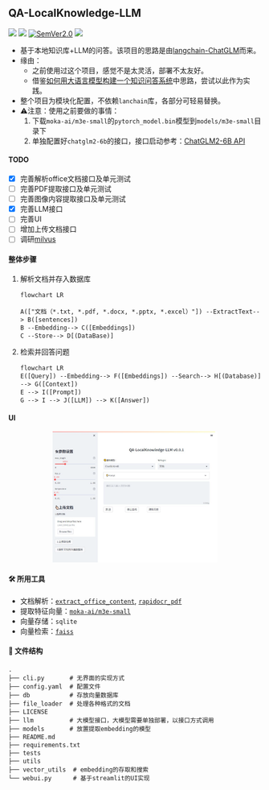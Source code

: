 ## QA-LocalKnowledge-LLM
<p>
    <a href=""><img src="https://img.shields.io/badge/Python->=3.6,<3.12-aff.svg"></a>
    <a href=""><img src="https://img.shields.io/badge/OS-Linux%2C%20Win%2C%20Mac-pink.svg"></a>
    <a href="https://semver.org/"><img alt="SemVer2.0" src="https://img.shields.io/badge/SemVer-2.0-brightgreen"></a>
    <a href="https://github.com/psf/black"><img src="https://img.shields.io/badge/code%20style-black-000000.svg"></a>
</p>

- 基于本地知识库+LLM的问答。该项目的思路是由[langchain-ChatGLM](https://github.com/imClumsyPanda/langchain-ChatGLM)而来。
- 缘由：
  - 之前使用过这个项目，感觉不是太灵活，部署不太友好。
  - 借鉴[如何用大语言模型构建一个知识问答系统](https://mp.weixin.qq.com/s/movaNCWjJGBaes6KxhpYpg)中思路，尝试以此作为实践。
- 整个项目为模块化配置，不依赖`lanchain`库，各部分可轻易替换。
- ⚠️注意：使用之前要做的事情：
  1. 下载`moka-ai/m3e-small`的`pytorch_model.bin`模型到`models/m3e-small`目录下
  2. 单独配置好`chatglm2-6b`的接口，接口启动参考：[ChatGLM2-6B API](https://github.com/THUDM/ChatGLM2-6B/blob/main/api.py)

#### TODO
- [x] 完善解析office文档接口及单元测试
- [ ] 完善PDF提取接口及单元测试
- [ ] 完善图像内容提取接口及单元测试
- [x] 完善LLM接口
- [ ] 完善UI
- [ ] 增加上传文档接口
- [ ] 调研[milvus](https://github.com/milvus-io/milvus)

#### 整体步骤
1. 解析文档并存入数据库
    ```mermaid
    flowchart LR

    A(["文档（*.txt, *.pdf, *.docx, *.pptx, *.excel）"]) --ExtractText--> B([sentences])
    B --Embedding--> C([Embeddings])
    C --Store--> D[(DataBase)]
    ```
2. 检索并回答问题
    ```mermaid
    flowchart LR
    E([Query]) --Embedding--> F([Embeddings]) --Search--> H[(Database)] --> G([Context])
    E --> I([Prompt])
    G --> I --> J([LLM]) --> K([Answer])
    ```

#### UI
<div align="center">
  <img src="./assets/ui.png" width="65%" height="65%"/>
</div>

#### 🛠 所用工具
- 文档解析：[`extract_office_content`](https://github.com/SWHL/ExtractOfficeContent), [`rapidocr_pdf`](https://github.com/RapidAI/RapidOCRPDF)
- 提取特征向量：[`moka-ai/m3e-small`](https://huggingface.co/moka-ai/m3e-base)
- 向量存储：`sqlite`
- 向量检索：[`faiss`](https://github.com/facebookresearch/faiss)


#### 📂 文件结构
```text
.
├── cli.py       # 无界面的实现方式
├── config.yaml  # 配置文件
├── db           # 存放向量数据库
├── file_loader  # 处理各种格式的文档
├── LICENSE
├── llm          # 大模型接口，大模型需要单独部署，以接口方式调用
├── models       # 放置提取embedding的模型
├── README.md
├── requirements.txt
├── tests
├── utils
├── vector_utils  # embedding的存取和搜索
└── webui.py      # 基于streamlit的UI实现
```
